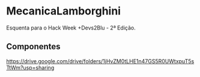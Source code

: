 # MecanicaLamborghini
Esquenta para o Hack Week +Devs2Blu - 2ª Edição.

## Componentes
https://drive.google.com/drive/folders/1jHvZM0tLHE1n47GS5R0UWtxpuT5sTtWm?usp=sharing
